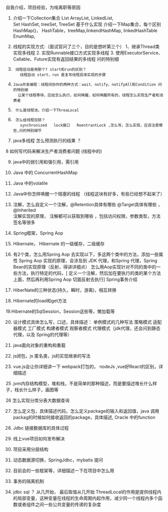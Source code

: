 自我介绍，项目经验，为啥离职等原因

1. 介绍一下Collection集合
      List   ArrayList,  LinkedList,   
      Set   HashSet,   treeSet, TreeSet 基于什么实现
    介绍一下Map集合，每个区别
     HashMap()， HashTable，treeMap,linkendHashMap, linkedHashTable
     EnumMap, 

2.  线程的实现方式:（面试官问了三个，目的是想听第三个）
      1、继承Thread类实现多线程
     2. 实现Runnable接口方式实现多线程
          3.  使用ExecutorService、Callable、Future实现有返回结果的多线程  问的特别细

3.      线程启动是用那个? start和run的区别？
          线程启动 start，run 是复写线程具体实现的步骤

4.     Java并发编程：线程间协作的两种方式：wait、notify、notifyAll和Condition 问的特别细
         让某个线程等待，应给怎么执行，如何唤醒，如何唤醒所有的，线程怎么实现生产者和消费者

5.      什么是线程池，介绍一下ThreaLocal

6.      怎么给线程加锁？  
          synchronized   lock接口   ReentrantLock ,怎么写，怎么实现，应该注意哪些,问的特别细节

7.  java多线程 怎么预测执行的结果 ？

8   如何写代码来解决生产者消费者问题 (线程中的)

9.  java中的弱引用和强引用，需引用
10. Java 中的 ConcurrentHashMap

11. Java 中的volatile

12.   Java中你怎样唤醒一个阻塞的线程
（线程这块有好多，有些已经想不起来了）

13. 注解，怎么自定义一个注解，@Retention具体有哪些   @Target具体有哪些 ，@Inherited  
         注解实现的原理， 注解都可以获取到哪些 ，包括访问权限，参数类型，方法签名等很多

14.   Spring框架，Spring  Aop  

15.  Hibernate， Hibernate 的一级缓存，二级缓存

16.   有2个类，怎么用Spring Aop 去实现以下，多这两个类中的方法，添加一些属性
       Spring Aop 实现的原理，会涉及到 JDK 代理，和Spring 代理，Spring Bean的实现原理（反射，得讲详细点）
       怎么用Aop实现针对不同的类中的一些方法，执行特定的代码，[
       定义一个注解，然后加在要执行的类的某个方法上面，然后再利用Spring Aop 切面反射去执行]
       Spring事务介绍

17.  HiberNate的三种状态(持久，瞬时，游离)，相互转换

18.  Hibernate的load和get方法

19.Hibernate的SqlSession，Session这些等，懒加载等

20. 设计模式具体怎么写，口述，具体描述：
            单例模式的几种写法
            策略模式
            适配器模式
            工厂模式
            构建者模式
            观察者模式
            代理模式（jdk代理，还会问到静态代理，以及 Spring的代理等）

22.  java面向对象的重构和重载

23.  js闭包，js 匿名类，js的实现继承的写法

24. vue.js会让你详细讲一下   webpack打包的， nodeJs ,vue好React的区别，详细描述

25 .jvm内存结构模型，堆和栈，不是简单的那种描述，而是要描述堆长什么样子，栈长什么样子，画图等

26  怎么实现分库分表大数据查询  

27. 怎么定义包，具体描述代码，怎么定义package的输入和返回值，java 调用packag的时候如何接收返回的package，具体描述, Oracle 中的function

28. Jdbc 链接数据库的具体过程

29. 线上vue项目如何发布解决

30. 项目采用分层结构

31.  动态数据源切换，SpringJdbc，mybatis 提问

33. 目前会的一些框架等，详细描述一下在项目中怎么用

34. 事务的隔离机制

35. jdbc sql  ？ 从几开始， 最后取值从几开始 
ThreadLocal的作用是提供线程内的局部变量，这种变量在线程的生命周期内起作用，减少同一个线程内多个函数或者组件之间一些公共变量的传递的复杂度